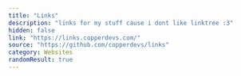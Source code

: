 ```yaml
---
title: "Links"
description: "links for my stuff cause i dont like linktree :3"
hidden: false
link: "https://links.copperdevs.com/"
source: "https://github.com/copperdevs/links"
category: Websites
randomResult: true
---
```


